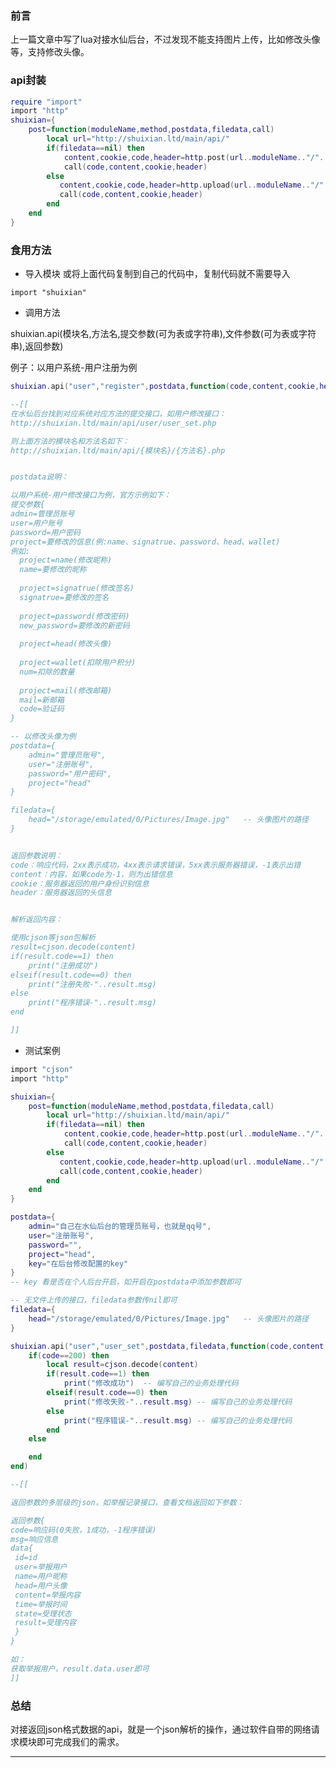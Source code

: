 
### 前言

上一篇文章中写了lua对接水仙后台，不过发现不能支持图片上传，比如修改头像等，支持修改头像。


### api封装

```lua
require "import"
import "http"
shuixian={
    post=function(moduleName,method,postdata,filedata,call)
        local url="http://shuixian.ltd/main/api/"
        if(filedata==nil) then
            content,cookie,code,header=http.post(url..moduleName.."/"..method..".php",postdata)
            call(code,content,cookie,header)
        else
           content,cookie,code,header=http.upload(url..moduleName.."/"..method..".php",postdata,filedata)
           call(code,content,cookie,header) 
        end
    end   
}
```

### 食用方法

- 导入模块 或将上面代码复制到自己的代码中，复制代码就不需要导入

```import "shuixian"```

- 调用方法

shuixian.api(模块名,方法名,提交参数(可为表或字符串),文件参数(可为表或字符串),返回参数)

例子：以用户系统-用户注册为例


```lua
shuixian.api("user","register",postdata,function(code,content,cookie,header))

--[[
在水仙后台找到对应系统对应方法的提交接口，如用户修改接口：
http://shuixian.ltd/main/api/user/user_set.php

则上面方法的模块名和方法名如下：
http://shuixian.ltd/main/api/{模块名}/{方法名}.php


postdata说明：

以用户系统-用户修改接口为例，官方示例如下：
提交参数{
admin=管理员账号
user=用户账号
password=用户密码
project=要修改的信息(例:name、signatrue、password、head、wallet)
例如:
  project=name(修改昵称)
  name=要修改的昵称
  
  project=signatrue(修改签名)
  signatrue=要修改的签名
  
  project=password(修改密码)
  new_password=要修改的新密码
  
  project=head(修改头像)
  
  project=wallet(扣除用户积分)
  num=扣除的数量
  
  project=mail(修改邮箱)
  mail=新邮箱
  code=验证码
}

-- 以修改头像为例
postdata={
    admin="管理员账号",
    user="注册账号",
    password="用户密码",
    project="head"
}

filedata={
    head="/storage/emulated/0/Pictures/Image.jpg"   -- 头像图片的路径
}


返回参数说明：
code：响应代码，2xx表示成功，4xx表示请求错误，5xx表示服务器错误，-1表示出错
content：内容，如果code为-1，则为出错信息
cookie：服务器返回的用户身份识别信息
header：服务器返回的头信息


解析返回内容：

使用cjson等json包解析
result=cjson.decode(content)
if(result.code==1) then
    print("注册成功")
elseif(result.code==0) then
    print("注册失败-"..result.msg)
else
    print("程序错误-"..result.msg)
end

]]
```

- 测试案例

```lua
import "cjson"
import "http"

shuixian={
    post=function(moduleName,method,postdata,filedata,call)
        local url="http://shuixian.ltd/main/api/"
        if(filedata==nil) then
            content,cookie,code,header=http.post(url..moduleName.."/"..method..".php",postdata)
            call(code,content,cookie,header)
        else
           content,cookie,code,header=http.upload(url..moduleName.."/"..method..".php",postdata,filedata)
           call(code,content,cookie,header) 
        end
    end   
}

postdata={
    admin="自己在水仙后台的管理员账号，也就是qq号",
    user="注册账号",
    password="",
    project="head",
    key="在后台修改配置的key"
}
-- key 看是否在个人后台开启，如开启在postdata中添加参数即可

-- 无文件上传的接口，filedata参数传nil即可
filedata={
    head="/storage/emulated/0/Pictures/Image.jpg"   -- 头像图片的路径
}

shuixian.api("user","user_set",postdata,filedata,function(code,content,cookie,header)
    if(code==200) then
        local result=cjson.decode(content)
        if(result.code==1) then
            print("修改成功")  -- 编写自己的业务处理代码
        elseif(result.code==0) then
            print("修改失败-"..result.msg) -- 编写自己的业务处理代码
        else
            print("程序错误-"..result.msg) -- 编写自己的业务处理代码
        end
    else

    end
end)

--[[

返回参数的多层级的json，如举报记录接口，查看文档返回如下参数：

返回参数{
code=响应码(0失败，1成功，-1程序错误)
msg=响应信息
data{
 id=id
 user=举报用户
 name=用户昵称
 head=用户头像
 content=举报内容
 time=举报时间
 state=受理状态
 result=受理内容
 }
}

如：
获取举报用户，result.data.user即可
]]

```


### 总结

对接返回json格式数据的api，就是一个json解析的操作，通过软件自带的网络请求模块即可完成我们的需求。

---